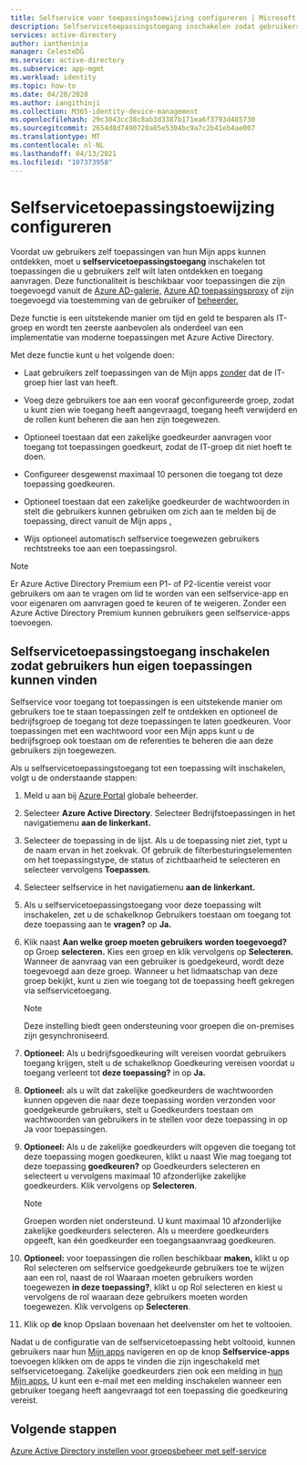 ```yaml
---
title: Selfservice voor toepassingstoewijzing configureren | Microsoft Docs
description: Selfservicetoepassingstoegang inschakelen zodat gebruikers hun eigen toepassingen kunnen vinden
services: active-directory
author: iantheninja
manager: CelesteDG
ms.service: active-directory
ms.subservice: app-mgmt
ms.workload: identity
ms.topic: how-to
ms.date: 04/20/2020
ms.author: iangithinji
ms.collection: M365-identity-device-management
ms.openlocfilehash: 29c3043cc38c8ab3d3387b171ea6f3793d485730
ms.sourcegitcommit: 2654d8d7490720a05e5304bc9a7c2b41eb4ae007
ms.translationtype: MT
ms.contentlocale: nl-NL
ms.lasthandoff: 04/13/2021
ms.locfileid: "107373958"
---
```

# <a name="how-to-configure-self-service-application-assignment"></a>Selfservicetoepassingstoewijzing configureren

Voordat uw gebruikers zelf toepassingen van hun Mijn apps kunnen ontdekken, moet u **selfservicetoepassingstoegang** inschakelen tot toepassingen die u gebruikers zelf wilt laten ontdekken en toegang aanvragen. Deze functionaliteit is beschikbaar voor toepassingen die zijn toegevoegd vanuit de [Azure AD-galerie,](./add-application-portal.md) [Azure AD toepassingsproxy](./application-proxy.md) of zijn toegevoegd via toestemming van de gebruiker of [beheerder.](../develop/application-consent-experience.md) 

Deze functie is een uitstekende manier om tijd en geld te besparen als IT-groep en wordt ten zeerste aanbevolen als onderdeel van een implementatie van moderne toepassingen met Azure Active Directory.

Met deze functie kunt u het volgende doen:

-   Laat gebruikers zelf toepassingen van de Mijn apps [zonder](https://myapps.microsoft.com/) dat de IT-groep hier last van heeft.

-   Voeg deze gebruikers toe aan een vooraf geconfigureerde groep, zodat u kunt zien wie toegang heeft aangevraagd, toegang heeft verwijderd en de rollen kunt beheren die aan hen zijn toegewezen.

-   Optioneel toestaan dat een zakelijke goedkeurder aanvragen voor toegang tot toepassingen goedkeurt, zodat de IT-groep dit niet hoeft te doen.

-   Configureer desgewenst maximaal 10 personen die toegang tot deze toepassing goedkeuren.

-   Optioneel toestaan dat een zakelijke goedkeurder de wachtwoorden in stelt die gebruikers kunnen gebruiken om zich aan te melden bij de toepassing, direct vanuit de Mijn apps [.](https://myapps.microsoft.com/)

-   Wijs optioneel automatisch selfservice toegewezen gebruikers rechtstreeks toe aan een toepassingsrol.

> [!NOTE]
> Er Azure Active Directory Premium een P1- of P2-licentie vereist voor gebruikers om aan te vragen om lid te worden van een selfservice-app en voor eigenaren om aanvragen goed te keuren of te weigeren. Zonder een Azure Active Directory Premium kunnen gebruikers geen selfservice-apps toevoegen.

## <a name="enable-self-service-application-access-to-allow-users-to-find-their-own-applications"></a>Selfservicetoepassingstoegang inschakelen zodat gebruikers hun eigen toepassingen kunnen vinden

Selfservice voor toegang tot toepassingen is een uitstekende manier om gebruikers toe te staan toepassingen zelf te ontdekken en optioneel de bedrijfsgroep de toegang tot deze toepassingen te laten goedkeuren. Voor toepassingen met een wachtwoord voor een Mijn apps kunt u de bedrijfsgroep ook toestaan om de referenties te beheren die aan deze gebruikers zijn toegewezen.

Als u selfservicetoepassingstoegang tot een toepassing wilt inschakelen, volgt u de onderstaande stappen:

1. Meld u aan bij [Azure Portal](https://portal.azure.com) globale beheerder.

2. Selecteer **Azure Active Directory**. Selecteer Bedrijfstoepassingen in het navigatiemenu **aan de linkerkant.**

3. Selecteer de toepassing in de lijst. Als u de toepassing niet ziet, typt u de naam ervan in het zoekvak. Of gebruik de filterbesturingselementen om het toepassingstype, de status of zichtbaarheid te selecteren en selecteer vervolgens **Toepassen.**

4. Selecteer selfservice in het navigatiemenu **aan de linkerkant.**

5. Als u selfservicetoepassingstoegang voor deze toepassing wilt inschakelen, zet u de schakelknop Gebruikers toestaan om toegang tot deze toepassing aan te **vragen?** op **Ja.**

6. Klik naast **Aan welke groep moeten gebruikers worden toegevoegd?** op Groep **selecteren.** Kies een groep en klik vervolgens op **Selecteren.** Wanneer de aanvraag van een gebruiker is goedgekeurd, wordt deze toegevoegd aan deze groep. Wanneer u het lidmaatschap van deze groep bekijkt, kunt u zien wie toegang tot de toepassing heeft gekregen via selfservicetoegang.
  
    > [!NOTE]
    > Deze instelling biedt geen ondersteuning voor groepen die on-premises zijn gesynchroniseerd.

7. **Optioneel:** Als u bedrijfsgoedkeuring wilt vereisen voordat gebruikers toegang krijgen, stelt u de schakelknop Goedkeuring vereisen voordat u toegang verleent tot **deze toepassing?** in op **Ja.**

8. **Optioneel:** als u wilt dat zakelijke goedkeurders de wachtwoorden kunnen opgeven die naar deze toepassing  worden verzonden voor goedgekeurde gebruikers, stelt u Goedkeurders toestaan om wachtwoorden van gebruikers in te stellen voor deze toepassing in op Ja voor toepassingen.

9. **Optioneel:** Als u de zakelijke goedkeurders wilt opgeven die toegang tot deze toepassing mogen goedkeuren, klikt u naast Wie mag toegang tot deze toepassing **goedkeuren?** op Goedkeurders selecteren en selecteert u vervolgens maximaal 10 afzonderlijke zakelijke goedkeurders. Klik vervolgens op **Selecteren**.

    >[!NOTE]
    >Groepen worden niet ondersteund. U kunt maximaal 10 afzonderlijke zakelijke goedkeurders selecteren. Als u meerdere goedkeurders opgeeft, kan één goedkeurder een toegangsaanvraag goedkeuren.

10. **Optioneel:** voor toepassingen die rollen beschikbaar **maken,** klikt u op Rol selecteren om selfservice goedgekeurde gebruikers toe te wijzen aan een rol, naast de rol Waaraan moeten gebruikers worden toegewezen **in deze toepassing?**, klikt u op Rol selecteren en kiest u vervolgens de rol waaraan deze gebruikers moeten worden toegewezen. Klik vervolgens op **Selecteren**.

11. Klik op **de** knop Opslaan bovenaan het deelvenster om het te voltooien.

Nadat u de configuratie van de selfservicetoepassing hebt voltooid, kunnen gebruikers naar hun [Mijn apps](https://myapps.microsoft.com/) navigeren en op de knop **Selfservice-apps** toevoegen klikken om de apps te vinden die zijn ingeschakeld met selfservicetoegang. Zakelijke goedkeurders zien ook een melding in [hun Mijn apps.](https://myapps.microsoft.com/) U kunt een e-mail met een melding inschakelen wanneer een gebruiker toegang heeft aangevraagd tot een toepassing die goedkeuring vereist.

## <a name="next-steps"></a>Volgende stappen
[Azure Active Directory instellen voor groepsbeheer met self-service](../enterprise-users/groups-self-service-management.md)